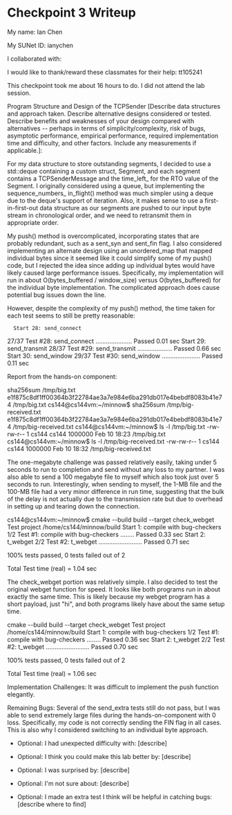 Checkpoint 3 Writeup
====================

My name: Ian Chen

My SUNet ID: ianychen

I collaborated with: 

I would like to thank/reward these classmates for their help: tt105241

This checkpoint took me about 16 hours to do. I did not attend the lab session.

Program Structure and Design of the TCPSender [Describe data
structures and approach taken. Describe alternative designs considered
or tested.  Describe benefits and weaknesses of your design compared
with alternatives -- perhaps in terms of simplicity/complexity, risk
of bugs, asymptotic performance, empirical performance, required
implementation time and difficulty, and other factors. Include any
measurements if applicable.]: 

For my data structure to store outstanding segments, I decided to use a 
std::deque containing a custom struct, Segment, and each segment contains
a TCPSenderMessage and the time_left_ for the RTO value of the Segment. I
originally considered using a queue, but implementing the sequence_numbers_
in_flight() method was much simpler using a deque due to the deque's support
of iteration. Also, it makes sense to use a first-in-first-out data structure
as our segments are pushed to our input byte stream in chronological order,
and we need to retransmit them in appropriate order.

My push() method is overcomplicated, incorporating states that are probably
redundant, such as a sent_syn and sent_fin flag. I also considered implementing
an alternate design using an unordered_map that mapped individual bytes since
it seemed like it could simplify some of my push() code, but I rejected the idea
since adding up individual bytes would have likely caused large performance issues.
Specifically, my implementation will run in about O(bytes_buffered / window_size)
versus O(bytes_buffered) for the individual byte implementation.
The complicated approach does cause potential bug issues down the line.

However, despite the complexity of my push() method, the time taken for each test
seems to still be pretty reasonable: 

      Start 28: send_connect
27/37 Test #28: send_connect .....................   Passed    0.01 sec
      Start 29: send_transmit
28/37 Test #29: send_transmit ....................   Passed    0.66 sec
      Start 30: send_window
29/37 Test #30: send_window ......................   Passed    0.11 sec


Report from the hands-on component: 

sha256sum /tmp/big.txt
e1f875c8df1ff00364b3f22784ae3a7e984e6ba291db017e4bebdf8083b41e74  /tmp/big.txt
cs144@cs144vm:~/minnow$ sha256sum /tmp/big-received.txt
e1f875c8df1ff00364b3f22784ae3a7e984e6ba291db017e4bebdf8083b41e74  /tmp/big-received.txt
cs144@cs144vm:~/minnow$ ls -l /tmp/big.txt
-rw-rw-r-- 1 cs144 cs144 1000000 Feb 10 18:23 /tmp/big.txt
cs144@cs144vm:~/minnow$ ls -l /tmp/big-received.txt
-rw-rw-r-- 1 cs144 cs144 1000000 Feb 10 18:32 /tmp/big-received.txt

The one-megabyte challenge was passed relatively easily, taking under 5 seconds to run 
to completion and send without any loss to my partner. I was also able to send a 100 
megabyte file to myself which also took just over 5 seconds to run. Interestingly, when 
sending to myself, the 1-MB file and the 100-MB file had a very minor difference in run
time, suggesting that the bulk of the delay is not actually due to the transmission rate
but due to overhead in setting up and tearing down the connection. 

cs144@cs144vm:~/minnow$ cmake --build build --target check_webget
Test project /home/cs144/minnow/build
    Start 1: compile with bug-checkers
1/2 Test #1: compile with bug-checkers ........   Passed    0.33 sec
    Start 2: t_webget
2/2 Test #2: t_webget .........................   Passed    0.71 sec

100% tests passed, 0 tests failed out of 2

Total Test time (real) =   1.04 sec

The check_webget portion was relatively simple. I also decided to test 
the original webget function for speed. It looks like both programs run
in about exactly the same time. This is likely because my webget program 
has a short payload, just "hi", and both programs likely have about the 
same setup time.

cmake --build build --target check_webget
Test project /home/cs144/minnow/build
    Start 1: compile with bug-checkers
1/2 Test #1: compile with bug-checkers ........   Passed    0.36 sec
    Start 2: t_webget
2/2 Test #2: t_webget .........................   Passed    0.70 sec

100% tests passed, 0 tests failed out of 2

Total Test time (real) =   1.06 sec

Implementation Challenges:
It was difficult to implement the push function elegantly.

Remaining Bugs:
Several of the send_extra tests still do not pass, but I was able to 
send extremely large files during the hands-on-component with 0 loss.
Specifically, my code is not correctly sending the FIN flag in all cases.
This is also why I considered switching to an individual byte approach.

- Optional: I had unexpected difficulty with: [describe]

- Optional: I think you could make this lab better by: [describe]

- Optional: I was surprised by: [describe]

- Optional: I'm not sure about: [describe]

- Optional: I made an extra test I think will be helpful in catching bugs: [describe where to find]
